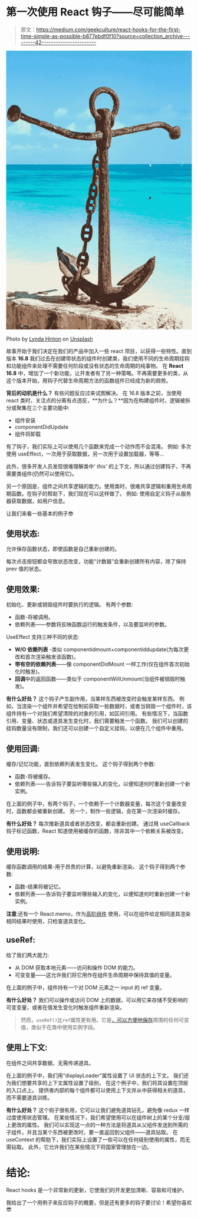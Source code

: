 # 第一次使用 React 钩子——尽可能简单

> 原文：<https://medium.com/geekculture/react-hooks-for-the-first-time-simple-as-possible-b877ebdf0f10?source=collection_archive---------42----------------------->

![](img/340ce80461c60b81aa6e744c530723e8.png)

Photo by [Lynda Hinton](https://unsplash.com/@lyndaann1975?utm_source=medium&utm_medium=referral) on [Unsplash](https://unsplash.com?utm_source=medium&utm_medium=referral)

故事开始于我们决定在我们的产品中加入一些 react 项目，以获得一些特性。直到版本 **16.8** 我们过去在创建带状态的组件时创建类，我们使用不同的生命周期挂钩和功能组件来处理不需要任何阶段或没有状态的生命周期的纯事物。
在 **React 16.8** 中，增加了一个新功能，让开发者有了另一种策略。不再需要更多的类，从这个版本开始，用钩子代替生命周期方法的函数组件已经成为新的趋势。

**背后的动机是什么？** 有些问题反应过来试图解决。
在 16.8 版本之前，当使用 react 类时，关注点的分离有点违反，**为什么？**因为在构建组件时，逻辑被拆分或聚集在三个主要功能中:

*   组件安装
*   componentDidUpdate
*   组件将卸载

有了钩子，我们实际上可以使用几个函数来完成一个动作而不会混淆。
例如:
多次使用 useEffect，一次用于获取数据，另一次用于设置加载器，等等…

此外，很多开发人员发现很难理解类中' *this'* 的上下文，所以通过创建钩子，不再需要类组件(仍然可以使用它)。

另一个原因是，组件之间共享逻辑的能力。使用类时，很难共享逻辑和重用生命周期函数。在钩子的帮助下，我们现在可以这样做了。
例如:
使用自定义钩子从服务器获取数据，如用户信息。

让我们来看一些基本的例子😎

## 使用状态:

允许保存函数状态，即使函数是自己重新创建的。

每次点击按钮都会导致状态改变，功能“计数器”会重新创建所有内容，除了保持 prev 值的状态。

## 使用效果:

初始化、更新或销毁组件时要执行的逻辑。
有两个参数:

*   函数-将被调用。
*   依赖列表——参数将反映函数运行的触发条件，以及要监听的参数。

UseEffect 支持三种不同的状态:

*   **W/O 依赖列表** -类似 componentidmount+componentiddupdate(为每次更改和首次渲染触发该函数)。
*   **带有空的依赖列表**——像 componentDidMount 一样工作(仅在组件首次初始化时触发)。
*   **回调**中的返回函数——类似于 componentWillUnmount(当组件被销毁时触发)。

**有什么好处？** 这个钩子产生副作用，当某样东西被改变时会触发某样东西。
例如，当渲染一个组件并希望在绘制前获取一些数据时，或者当销毁一个组件时，该组件持有一个对我们希望清除的对象的引用，如区间引用。
有些情况下，当函数引用、变量、状态或道具发生变化时，我们需要触发一个函数。
我们可以创建的挂钩数量没有限制，我们还可以创建一个自定义挂钩，以便在几个组件中重用。

## **使用回调:**

缓存/记忆功能，直到依赖列表发生变化。
这个钩子得到两个参数:

*   函数-将被缓存。
*   依赖列表——告诉钩子要监听哪些输入的变化，以便知道何时重新创建一个新实例。

在上面的例子中，有两个钩子，一个依赖于一个计数器变量，每次这个变量改变时，函数都会被重新创建。
另一个，制作一些逻辑，会在第一次渲染时缓存。

**有什么好处？**
每次推新道具或者状态改变，都会重新创建。
通过用 useCallback 钩子标记函数，React 知道使用被缓存的函数，除非其中一个依赖关系被改变。

## **使用说明:**

缓存函数调用的结果-用于昂贵的计算，以避免重新渲染。
这个钩子得到两个参数:

*   函数-结果将被记忆。
*   依赖列表——告诉钩子要监听哪些输入的变化，以便知道何时重新创建一个新实例。

**注意**:还有一个 React.memo，作为[高阶组件](https://reactjs.org/docs/higher-order-components.html)
使用，可以在组件给定相同道具渲染相同结果时使用，只检查道具变化。

## useRef:

给了我们两大能力:

*   从 DOM 获取本地元素——访问和操作 DOM 的能力。
*   可变变量——这允许我们将它用作在组件生命周期中保持其值的变量。

在上面的例子中，组件持有一个对 DOM 元素之一 input 的 ref 变量。

**有什么好处？**
我们可以操作或访问 DOM 上的数据，可以用它来存储不受影响的可变变量，或者在值发生变化时触发组件重新渲染。

> 然而，`useRef()`比`ref`属性更有用。它是[，可以方便地保存](https://reactjs.org/docs/hooks-faq.html#is-there-something-like-instance-variables)周围的任何可变值，类似于在类中使用实例字段。

## 使用上下文:

在组件之间共享数据，无需传递道具。

在上面的例子中，我们用“displayLoader”属性设置了 UI 状态的上下文。
我们还为我们想要共享的上下文属性设置了级别，
在这个例子中，我们将其设置在顶层的入口点上。
提供者内部的每个组件都可以使用上下文并从中获得相关的道具，而不需要道具训练。

**有什么好处？** 这个钩子很有用，它可以让我们避免道具钻孔，避免像 redux 一样过度使用状态管理。
在某些情况下，我们希望使用可以在组件树上的某个分支/层上更改的属性。
我们可以实现这一点的一种方法是将道具从父组件发送到所需的子组件，并且当某个东西被更改时，要一直返回到父组件——道具钻取。
在 useContext 的帮助下，我们实际上设置了一些可以在任何级别使用的属性，而无需钻取。
此外，它允许我们在某些情况下将国家管理放在一边。

# 结论:

React hooks 是一个非常新的更新，它使我们的开发更加清晰、容易和可维护。

我给出了一个用例子来反应钩子的概要，但是还有更多的钩子要讨论！希望你喜欢😎